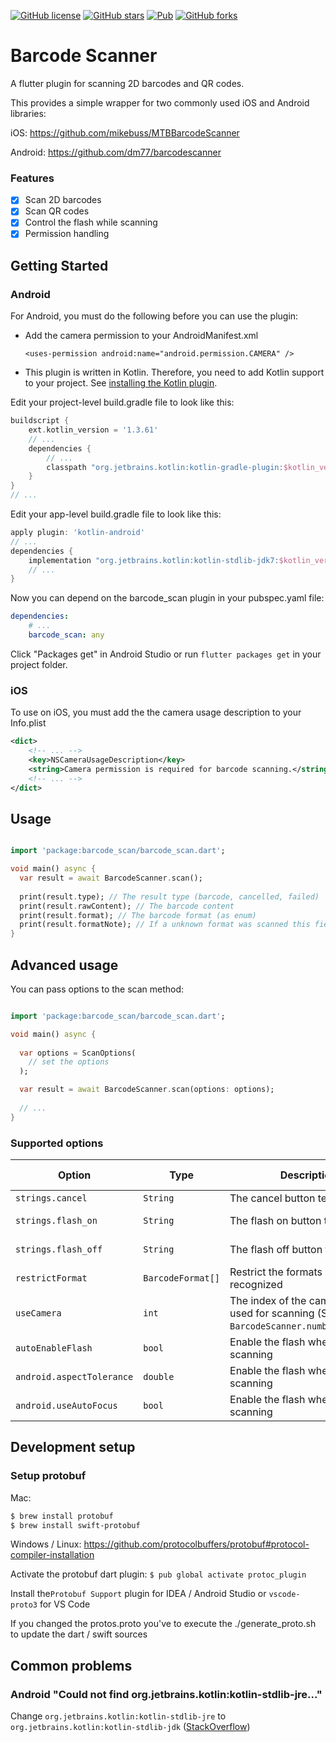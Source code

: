 [![GitHub license](https://img.shields.io/github/license/mintware-de/flutter_barcode_reader.svg)](https://github.com/HiveForensicsAI/flutter_barcode_reader/edit/master/LICENSE)
[![GitHub stars](https://img.shields.io/github/stars/mintware-de/flutter_barcode_reader)](https://github.com/mintware-de/flutter_barcode_reader/stargazers)
[![Pub](https://img.shields.io/pub/v/barcode_scan.svg)](https://pub.dartlang.org/packages/barcode_scan)
[![GitHub forks](https://img.shields.io/github/forks/mintware-de/flutter_barcode_reader)](https://github.com/mintware-de/flutter_barcode_reader/network)

# Barcode Scanner

A flutter plugin for scanning 2D barcodes and QR codes. 

This provides a simple wrapper for two commonly used iOS and Android libraries:

iOS: https://github.com/mikebuss/MTBBarcodeScanner

Android: https://github.com/dm77/barcodescanner

### Features
- [x] Scan 2D barcodes
- [x] Scan QR codes
- [x] Control the flash while scanning
- [x] Permission handling

## Getting Started

### Android
For Android, you must do the following before you can use the plugin:

* Add the camera permission to your AndroidManifest.xml
     
     `<uses-permission android:name="android.permission.CAMERA" />`

* This plugin is written in Kotlin. Therefore, you need to add Kotlin support to your project. See [installing the Kotlin plugin](https://kotlinlang.org/docs/tutorials/kotlin-android.html#installing-the-kotlin-plugin).

Edit your project-level build.gradle file to look like this:
```groovy
buildscript {
    ext.kotlin_version = '1.3.61'
    // ...
    dependencies {
        // ...
        classpath "org.jetbrains.kotlin:kotlin-gradle-plugin:$kotlin_version"
    }
}
// ...
```

Edit your app-level build.gradle file to look like this:

```groovy
apply plugin: 'kotlin-android'
// ...
dependencies {
    implementation "org.jetbrains.kotlin:kotlin-stdlib-jdk7:$kotlin_version"
    // ...
}
```

Now you can depend on the barcode_scan plugin in your pubspec.yaml file:

```yaml
dependencies:
    # ...
    barcode_scan: any
```
Click "Packages get" in Android Studio or run `flutter packages get` in your project folder.

### iOS
To use on iOS, you must add the the camera usage description to your Info.plist

```xml
<dict>
    <!-- ... -->
    <key>NSCameraUsageDescription</key>
    <string>Camera permission is required for barcode scanning.</string>
    <!-- ... -->
</dict>
```


## Usage

```dart

import 'package:barcode_scan/barcode_scan.dart';

void main() async {
  var result = await BarcodeScanner.scan();
  
  print(result.type); // The result type (barcode, cancelled, failed)
  print(result.rawContent); // The barcode content
  print(result.format); // The barcode format (as enum)
  print(result.formatNote); // If a unknown format was scanned this field contains a note
}
```


## Advanced usage
You can pass options to the scan method:

```dart

import 'package:barcode_scan/barcode_scan.dart';

void main() async {
  
  var options = ScanOptions(
    // set the options
  );

  var result = await BarcodeScanner.scan(options: options);
  
  // ...
}
```

### Supported options
| Option                     | Type              | Description                                                                               | Supported by  |
|----------------------------|-------------------|-------------------------------------------------------------------------------------------|---------------|
| `strings.cancel`           | `String`          | The cancel button text on iOS                                                             | iOS only      |
| `strings.flash_on`         | `String`          | The flash on button text                                                                  | iOS + Android |
| `strings.flash_off`        | `String`          | The flash off button text                                                                 | iOS + Android |
| `restrictFormat`           | `BarcodeFormat[]` | Restrict the formats which are recognized                                                 | iOS + Android |
| `useCamera`                | `int`             | The index of the camera which is used for scanning (See `BarcodeScanner.numberOfCameras`) | iOS + Android |
| `autoEnableFlash`          | `bool`            | Enable the flash when start scanning                                                      | iOS + Android |
| `android.aspectTolerance`  | `double`          | Enable the flash when start scanning                                                      | Android only  |
| `android.useAutoFocus`     | `bool`            | Enable the flash when start scanning                                                      | Android only  |

## Development setup

###  Setup protobuf

Mac:
```bash
$ brew install protobuf
$ brew install swift-protobuf
```
Windows / Linux: https://github.com/protocolbuffers/protobuf#protocol-compiler-installation


Activate the protobuf dart plugin:
`$ pub global activate protoc_plugin`

Install the`Protobuf Support` plugin for IDEA / Android Studio or `vscode-proto3` for VS Code

If you changed the protos.proto you've to execute the ./generate_proto.sh to update the dart / swift sources






## Common problems
### Android "Could not find org.jetbrains.kotlin:kotlin-stdlib-jre..."
Change `org.jetbrains.kotlin:kotlin-stdlib-jre` to `org.jetbrains.kotlin:kotlin-stdlib-jdk`
([StackOverflow](https://stackoverflow.com/a/53358817))
